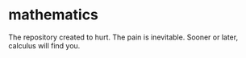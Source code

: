 # mathematics
The repository created to hurt. The pain is inevitable. Sooner or later, calculus will find you.
